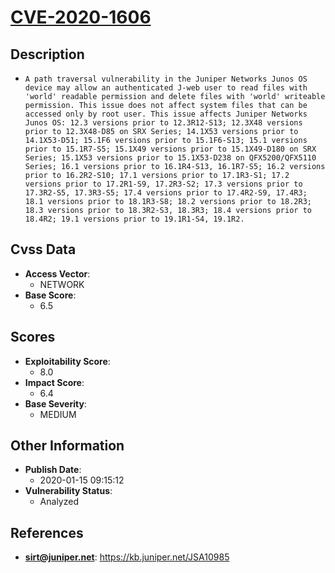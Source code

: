 
# [CVE-2020-1606](https://kb.juniper.net/JSA10985)

## Description

- `A path traversal vulnerability in the Juniper Networks Junos OS device may allow an authenticated J-web user to read files with 'world' readable permission and delete files with 'world' writeable permission. This issue does not affect system files that can be accessed only by root user. This issue affects Juniper Networks Junos OS: 12.3 versions prior to 12.3R12-S13; 12.3X48 versions prior to 12.3X48-D85 on SRX Series; 14.1X53 versions prior to 14.1X53-D51; 15.1F6 versions prior to 15.1F6-S13; 15.1 versions prior to 15.1R7-S5; 15.1X49 versions prior to 15.1X49-D180 on SRX Series; 15.1X53 versions prior to 15.1X53-D238 on QFX5200/QFX5110 Series; 16.1 versions prior to 16.1R4-S13, 16.1R7-S5; 16.2 versions prior to 16.2R2-S10; 17.1 versions prior to 17.1R3-S1; 17.2 versions prior to 17.2R1-S9, 17.2R3-S2; 17.3 versions prior to 17.3R2-S5, 17.3R3-S5; 17.4 versions prior to 17.4R2-S9, 17.4R3; 18.1 versions prior to 18.1R3-S8; 18.2 versions prior to 18.2R3; 18.3 versions prior to 18.3R2-S3, 18.3R3; 18.4 versions prior to 18.4R2; 19.1 versions prior to 19.1R1-S4, 19.1R2.`

## Cvss Data

- **Access Vector**:
  - NETWORK
- **Base Score**:
  - 6.5

## Scores

- **Exploitability Score**:
  - 8.0
- **Impact Score**:
  - 6.4
- **Base Severity**:
  - MEDIUM

## Other Information

- **Publish Date**:
  - 2020-01-15 09:15:12
- **Vulnerability Status**:
  - Analyzed

## References

- **sirt@juniper.net**: https://kb.juniper.net/JSA10985
